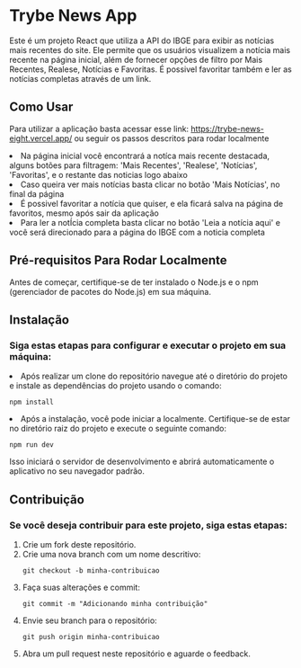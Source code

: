 # Trybe News App

Este é um projeto React que utiliza a API do IBGE para exibir as notícias mais recentes do site. Ele permite que os usuários visualizem a notícia mais recente na página inicial, além de fornecer opções de filtro por Mais Recentes, Realese, Notícias e Favoritas. É possivel favoritar também e ler as notícias completas através de um link.

## Como Usar

Para utilizar a aplicação basta acessar esse link: https://trybe-news-eight.vercel.app/ ou seguir os passos descritos para rodar localmente

  <li>Na página inicial você encontrará a notíca mais recente destacada, alguns botões para filtragem: 'Mais Recentes', 'Realese', 'Notícias', 'Favoritas', e o restante das noticias logo abaixo

  <li>Caso queira ver mais notícias basta clicar no botão 'Mais Notícias', no final da página

  <li>É possivel favoritar a notícia que quiser, e ela ficará salva na página de favoritos, mesmo após sair da aplicação

  <li>Para ler a notÍcia completa basta clicar no botão 'Leia a notícia aqui' e você será direcionado para a página do IBGE com a noticia completa


## Pré-requisitos Para Rodar Localmente

Antes de começar, certifique-se de ter instalado o Node.js e o npm (gerenciador de pacotes do Node.js) em sua máquina.

## Instalação

### Siga estas etapas para configurar e executar o projeto em sua máquina:

  <li> Após realizar um clone do repositório navegue até o diretório do projeto e instale as dependências do projeto usando o comando:

    npm install

  <li> Após a instalação, você pode iniciar a localmente. Certifique-se de estar no diretório raiz do projeto e execute o seguinte comando:

    npm run dev

Isso iniciará o servidor de desenvolvimento e abrirá automaticamente o aplicativo no seu navegador padrão. 

## Contribuição
### Se você deseja contribuir para este projeto, siga estas etapas:
<ol>
    
  <li>Crie um fork deste repositório.

  <li>Crie uma nova branch com um nome descritivo: 

    git checkout -b minha-contribuicao

  <li>Faça suas alterações e commit: 

    git commit -m "Adicionando minha contribuição"

  <li>Envie seu branch para o repositório: 

    git push origin minha-contribuicao

  <li>Abra um pull request neste repositório e aguarde o feedback.

</ol>
